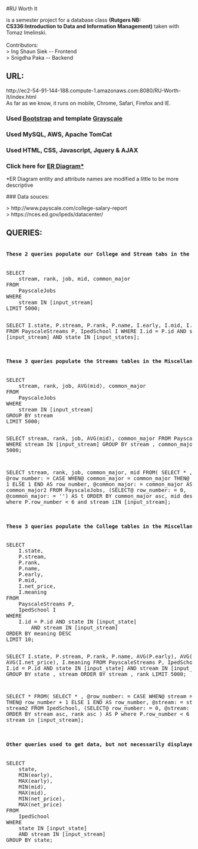 #RU Worth It
<p>is a semester project for a database class <b>(Rutgers NB: CS336:Introduction to Data and Information Management)</b> taken with Tomaz Imelinski.
<br>
<br>Contributors:
<br>> Ing Shaun Siek -- Frontend
<br>> Snigdha Paka -- Backend</p>


<h2>URL: </h2>
http://ec2-54-91-144-188.compute-1.amazonaws.com:8080/RU-Worth-It/index.html
<br>As far as we know, it runs on mobile, Chrome, Safari, Firefox and IE.

### Used [Bootstrap](http://startbootstrap.com/) and template [Grayscale](http://startbootstrap.com/template-overviews/grayscale/)
### Used MySQL, AWS, Apache TomCat
### Used HTML, CSS, Javascript, Jquery & AJAX
### Click here for [ER Diagram*](https://github.com/ishaunsiek/RU-Worth-It/blob/backend-merge/ER-Diagram.pdf)
<p>*ER Diagram entity and attribute names are modified a little to be more descriptive</p>
### Data souces:
<p> > http://www.payscale.com/college-salary-report
<br> > https://nces.ed.gov/ipeds/datacenter/</p>

<h2>QUERIES:</h2>
<pre>
<h4>These 2 queries populate our College and Stream tabs in the Data section:</h4>
SELECT 
    stream, rank, job, mid, common_major
FROM
    PayscaleJobs
WHERE
    stream IN [input_stream]
LIMIT 5000;

SELECT 
    I.state,
    P.stream,
    P.rank,
    P.name,
    I.early,
    I.mid,
    I.net_price
FROM
    PayscaleStreams P,
    IpedSchool I
WHERE
    I.id = P.id
    AND
    stream IN [input_stream]
    AND
    state IN [input_states];
<h4>These 3 queries populate the Streams tables in the Miscellaneous section: </h4>
SELECT 
    stream, rank, job, AVG(mid), common_major
FROM
    PayscaleJobs
WHERE
    stream IN [input_stream]
GROUP BY stream
LIMIT 5000;

SELECT 
    stream, rank, job, AVG(mid), common_major
FROM
    PayscaleJobs
WHERE
    stream IN [input_stream]
GROUP BY stream , common_major
LIMIT 5000;

SELECT stream, rank, job, common_major, mid FROM(
    SELECT * , @row_number: = CASE WHEN@ common_major = common_major THEN@ row_number + 1 ELSE 1 END AS row_number, @common_major: = common_major AS common_major2 FROM PayscaleJobs, (SELECT@ row_number: = 0, @common_major: = '') AS t ORDER BY common_major asc, mid desc
) AS P
where P.row_number 	&#60; 6
and stream iIN [input_stream];
<h4>These 3 queries populate the College tables in the Miscellaneous section:</h4>
SELECT 
    I.state,
    P.stream,
    P.rank,
    P.name,
    P.early,
    P.mid,
    I.net_price,
    I.meaning
FROM
    PayscaleStreams P,
    IpedSchool I
WHERE
    I.id = P.id AND state IN [input_state]
        AND stream IN [input_stream]
ORDER BY meaning DESC
LIMIT 10;

SELECT 
    I.state,
    P.stream,
    P.rank,
    P.name,
    AVG(P.early),
    AVG(P.mid),
    AVG(I.net_price),
    I.meaning
FROM
    PayscaleStreams P,
    IpedSchool I
WHERE
    I.id = P.id AND state IN [input_state]
        AND stream IN [input_stream]
GROUP BY state , stream
ORDER BY stream , rank
LIMIT 5000;

SELECT * FROM(
    SELECT * , @row_number: = CASE WHEN@ stream = stream THEN@ row_number + 1 ELSE 1 END AS row_number, @stream: = stream AS stream2 FROM IpedSchool, (SELECT@ row_number: = 0, @stream: = '') AS t ORDER BY stream asc, rank asc
) AS P
where P.row_number 	&#60; 6
and stream in [input_stream];
<h4>Other queries used to get data, but not necessarily displayed.</h4>
SELECT 
    state,
    MIN(early),
    MAX(early),
    MIN(mid),
    MAX(mid),
    MIN(net_price),
    MAX(net_price)
FROM
    IpedSchool
WHERE
    state IN [input_state]
    AND stream IN [input_stream]
GROUP BY state;
</pre>
